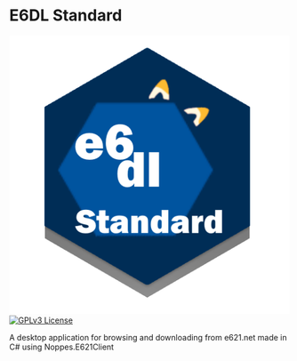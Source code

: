 # E6DL Standard

![alt text](https://github.com/Lapfox17/E6DL-Standard/blob/main/e6dlstandardlogo.png?raw=true)
[![GPLv3 License](https://img.shields.io/badge/License-GPL%20v3-yellow.svg)](https://opensource.org/licenses/)

A desktop application for browsing and downloading from e621.net made in C# using Noppes.E621Client

